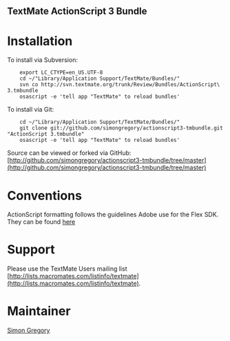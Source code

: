 TextMate ActionScript 3 Bundle
------------------------------

Installation
============

To install via Subversion:

		export LC_CTYPE=en_US.UTF-8
		cd ~/"Library/Application Support/TextMate/Bundles/"
		svn co http://svn.textmate.org/trunk/Review/Bundles/ActionScript\ 3.tmbundle
		osascript -e 'tell app "TextMate" to reload bundles'

To install via Git:

		cd ~/"Library/Application Support/TextMate/Bundles/"
		git clone git://github.com/simongregory/actionscript3-tmbundle.git "ActionScript 3.tmbundle"
		osascript -e 'tell app "TextMate" to reload bundles'

Source can be viewed or forked via GitHub: [http://github.com/simongregory/actionscript3-tmbundle/tree/master](http://github.com/simongregory/actionscript3-tmbundle/tree/master)

Conventions
===========

ActionScript formatting follows the guidelines Adobe use for the Flex SDK. They can be found [here](http://opensource.adobe.com/wiki/display/flexsdk/Coding+Conventions)


Support
=======

Please use the TextMate Users mailing list [http://lists.macromates.com/listinfo/textmate](http://lists.macromates.com/listinfo/textmate).

Maintainer
==========

[Simon Gregory](http://blog.simonregory.com)